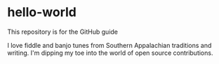 # hello-world
This repository is for the GitHub guide

I love fiddle and banjo tunes from Southern Appalachian traditions and writing. I'm dipping my toe into the world of open source contributions.
